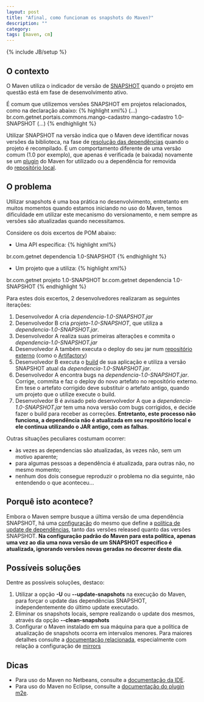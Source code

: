 ```yaml
---
layout: post
title: "Afinal, como funcionam os snapshots do Maven?"
description: ""
category: 
tags: [maven, cm]
---
```

{% include JB/setup %}

## O contexto

O Maven utiliza o indicador de versão de&nbsp;[SNAPSHOT](http://books.sonatype.com/mvnref-book/reference/pom-relationships-sect-pom-syntax.html#pom-reationships-sect-versions) quando o projeto em questão está em fase de desenvolvimento ativo.

É comum que utilizemos versões SNAPSHOT em projetos relacionados, como na declaração abaixo:
{% highlight xml%}
(...)
<dependency>
    <groupId>br.com.getnet.portais.commons.mango-cadastro</groupId>
    <artifactId>mango-cadastro</artifactId>
    <version>1.0-SNAPSHOT</version>
</dependency>
(...)
{% endhighlight %}

Utilizar SNAPSHOT na versão indica que o Maven deve identificar novas versões da biblioteca, na fase de&nbsp;[resolução das dependências](http://maven.apache.org/guides/introduction/introduction-to-dependency-mechanism.html) quando o projeto é recompilado. É um comportamento diferente de uma versão comum (1.0 por exemplo), que apenas é verificada (e baixada) novamente se um&nbsp;[plugin](http://mojo.codehaus.org/versions-maven-plugin/) do Maven for utilizado ou a dependência for removida do&nbsp;[repositório local](http://maven.apache.org/guides/mini/guide-configuring-maven.html).

## O problema

Utilizar snapshots é uma boa prática no desenvolvimento, entretanto em muitos momentos quando estamos iniciando no uso do Maven, temos dificuldade em utilizar este mecanismo do versionamento, e nem sempre as versões são atualizadas quando necessitamos.


Considere os dois excertos de POM abaixo:

* Uma API específica:
{% highlight xml%}
<project>
	<groupId>br.com.getnet</groupId>
	<artifactId>dependencia</artifactId>
	<version>1.0-SNAPSHOT</version>
</project>
{% endhighlight %}

* Um projeto que a utiliza:
{% highlight xml%}
<project>
	<groupId>br.com.getnet</groupId>
	<artifactId>projeto</artifactId>
	<version>1.0-SNAPSHOT</version>
    <dependencies>
        <dependency>
			<groupId>br.com.getnet</groupId>
			<artifactId>dependencia</artifactId>
			<version>1.0-SNAPSHOT</version>
        </dependency>
    </dependencies>
</project>
{% endhighlight %}

 
Para estes dois excertos, 2 desenvolvedores realizaram as seguintes iterações:

1. Desenvolvedor A cria *dependencia-1.0-SNAPSHOT.jar*
1. Desenvolvedor B cria *projeto-1.0-SNAPSHOT*, que utiliza a *dependencia-1.0-SNAPSHOT.jar*.
1. Desenvolvedor A realiza suas primeiras alterações e commita o *dependencia-1.0-SNAPSHOT.jar*
1. Desenvolvedor A também executa o deploy do seu jar num&nbsp;[repositório externo](http://maven.apache.org/guides/introduction/introduction-to-repositories.html) (como o&nbsp;[Artifactory](http://www.jfrog.com/home/v_artifactory_opensource_overview))
1. Desenvolvedor B executa o&nbsp;[build](http://books.sonatype.com/mvnref-book/reference/lifecycle-sect-structure.html) de sua aplicação e utiliza a versão SNAPSHOT atual da *dependencia-1.0-SNAPSHOT.jar*.
1. Desenvolvedor A encontra bugs na *dependencia-1.0-SNAPSHOT.jar*. Corrige, commita e faz o deploy do novo artefato no repositório externo. Em tese o artefato corrigido deve substituir o artefato antigo, quando um projeto que o utilize execute o build.
1. Desenvolvedor B é avisado pelo desenvolvedor A que a *dependencia-1.0-SNAPSHOT.jar* tem uma nova versão com bugs corrigidos, e decide fazer o build para receber as correções. **Entretanto, este processo não funciona, a dependência não é atualizada em seu repositório local e ele continua utilizando o JAR antigo, com as falhas**.

Outras situações peculiares costumam ocorrer:
* às vezes as dependencias são atualizadas, às vezes não, sem um motivo aparente;
* para algumas pessoas a dependência é atualizada, para outras não, no mesmo momento;
* nenhum dos dois consegue reproduzir o problema no dia seguinte, não entendendo o que aconteceu...

## Porquê isto acontece?

Embora o Maven sempre busque a última versão de uma dependência SNAPSHOT, há uma&nbsp;[configuração](http://maven.apache.org/ref/3.0.5/maven-settings/settings.html) do mesmo que define a&nbsp;[política de update de dependências](http://docs.codehaus.org/display/MAVEN/Repository+-+SNAPSHOT+Handling), tanto das versões released quanto das versões SNAPSHOT. **Na configuração padrão do Maven para esta política, apenas uma vez ao dia uma nova versão de um SNAPSHOT específico é atualizada, ignorando versões novas geradas no decorrer deste dia**.

## Possíveis soluções

Dentre as possíveis soluções, destaco:
1. Utilizar a opção **-U** ou **--update-snapshots** na execução do Maven, para forçar o update das dependências SNAPSHOT, independentemente do último update executado.
1. Eliminar os snapshots locais, sempre realizando o update dos mesmos, através da opção **--clean-snapshots**
1. Configurar o Maven instalado em sua máquina para que a política de atualização de snapshots ocorra em intervalos menores. Para maiores detalhes consulte a&nbsp;[documentação relacionada](http://maven.apache.org/settings.html), especialmente com relação a configuração de&nbsp;[mirrors](http://maven.apache.org/guides/mini/guide-mirror-settings.html)

## Dicas

* Para uso do Maven no Netbeans, consulte a&nbsp;[documentação da IDE](https://platform.netbeans.org/tutorials/nbm-maven-quickstart.html).
* Para uso do Maven no Eclipse, consulte a&nbsp;[documentação do plugin m2e](http://wiki.eclipse.org/Maven_Integration).
